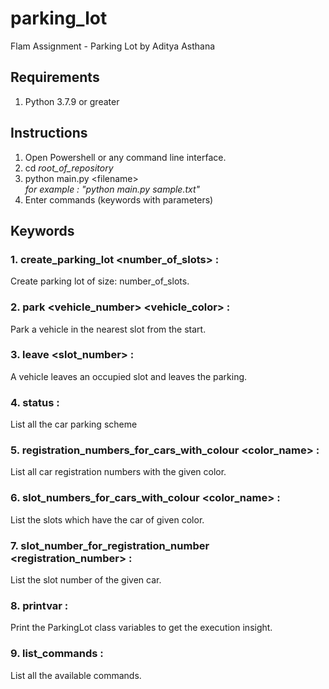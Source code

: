 # parking_lot
Flam Assignment - Parking Lot by Aditya Asthana

## Requirements
1. Python 3.7.9 or greater

## Instructions 
1. Open Powershell or any command line interface.
2. cd *root_of_repository*
3. python main.py \<filename\>  <br>*for example : "python main.py sample.txt"*
4. Enter commands (keywords with parameters)

## Keywords
### 1. create_parking_lot <number_of_slots> : 
Create parking lot of size: number_of_slots.

### 2. park <vehicle_number> <vehicle_color> : 
Park a vehicle in the nearest slot from the start.

### 3. leave <slot_number> : 
A vehicle leaves an occupied slot and leaves the parking.

### 4. status : 
List all the car parking scheme

### 5. registration_numbers_for_cars_with_colour <color_name> :
List all car registration numbers with the given color.

### 6. slot_numbers_for_cars_with_colour <color_name> :
List the slots which have the car of given color.

### 7. slot_number_for_registration_number <registration_number> : 
List the slot number of the given car.

### 8. printvar : 
Print the ParkingLot class variables to get the execution insight.

### 9. list_commands : 
List all the available commands.
